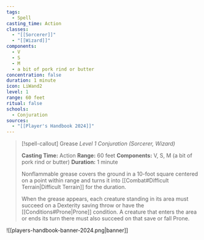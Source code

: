 ```yaml
---
tags:
  - Spell
casting_time: Action
classes:
  - "[[Sorcerer]]"
  - "[[Wizard]]"
components:
  - V
  - S
  - M
  - a bit of pork rind or butter
concentration: false
duration: 1 minute
icon: LiWand2
level: 1
range: 60 feet
ritual: false
schools:
  - Conjuration
sources: 
  - "[[Player's Handbook 2024]]"
---
```

>[!spell-callout] Grease
>_Level 1 Conjuration (Sorcerer, Wizard)_
>
>**Casting Time:** Action
>**Range:** 60 feet
>**Components:** V, S, M (a bit of pork rind or butter)
>**Duration:** 1 minute
>
>Nonflammable grease covers the ground in a 10-foot square centered on a point within range and turns it into [[Combat#Difficult Terrain\|Difficult Terrain]] for the duration.
>
>When the grease appears, each creature standing in its area must succeed on a Dexterity saving throw or have the [[Conditions#Prone\|Prone]] condition. A creature that enters the area or ends its turn there must also succeed on that save or fall Prone.


![[players-handbook-banner-2024.png|banner]]